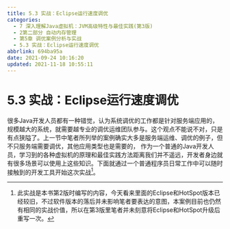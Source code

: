 ```yaml
---
title: 5.3 实战：Eclipse运行速度调优
categories: 
  - 7 深入理解Java虛拟机：JVM高级特性与最佳实践(第3版)
  - 2第二部分 自动内存管理
  - 第5章 调优案例分析与实战
  - 5.3 实战：Eclipse运行速度调优
abbrlink: 694ba95a
date: 2021-09-24 10:16:20
updated: 2021-11-18 10:55:11
---
```

# 5.3 实战：Eclipse运行速度调优
很多Java开发人员都有一种错觉，认为系统调优的工作都是针对服务端应用的，规模越大的系统，就需要越专业的调优运维团队参与。这个观点不能说不对，只是有点狭隘了。上一节中笔者所列举的案例确实大多是服务端运维、调优的例子，但不只服务端需要调优，其他应用类型也是需要的， 作为一个普通的Java开发人员，学习到的各种虚拟机的原理和最佳实践方法距离我们并不遥远，开发者身边就有很多场景可以使用上这些知识。下面就通过一个普通程序员日常工作中可以随时接触到的开发工具开始这次实战[^1]。


[^1]: 此实战是本书第2版时编写的内容，今天看来里面的Eclipse和HotSpot版本已经较旧，不过软件版本的落后并未影响笔者要表达的意图，本案例目前也仍然有相同的实战价值，所以在第3版里笔者并未刻意将Eclipse和HotSpot升级后重写一次。
